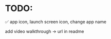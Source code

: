 #  TODO:


✅ app icon, launch screen icon, change app name

add video walkthrough -> url in readme

